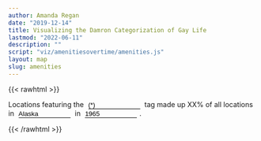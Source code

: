 ```yaml
---
author: Amanda Regan
date: "2019-12-14"
title: Visualizing the Damron Categorization of Gay Life
lastmod: "2022-06-11"
description: ""
script: "viz/amenitiesovertime/amenities.js"
layout: map
slug: amenities
---
```

{{< rawhtml >}}

<div class="row visualization">
  <div class="col-lg-12">
<form style=" form-control display:inline; vertical-align: baseline;">
<p>Locations featuring the 
<select id="list-amenities" style="display: inline; min-width: 105px; max-width: 150px; box-sizing: border-box; appearance: none; cursor: pointer; border-radius: 0; border-bottom: 1px solid black; border-top: none; border-right: none; border-left: none;outline: none; background-color: transparent; background-image: url('../../images/caret.svg'); background-repeat: no-repeat; background-position: right; background-size: 11px;margin: 0 5px 0 5px;">
            <option selected value="(*)">(*)</option>
            <option value="(AH)">(AH)</option>
            <option value="(AYOR)">(AYOR)</option>
</select>            
 tag made up XX% of all locations in 
<select id="list-state" style="display: inline; min-width: 105px; max-width: 150px; box-sizing: border-box; appearance: none; cursor: pointer; border-radius: 0; border-bottom: 1px solid black; border-top: none; border-right: none; border-left: none;outline: none; background-color: transparent; background-image: url('../../images/caret.svg'); background-repeat: no-repeat; background-position: right; background-size: 11px; margin: 0 5px 0 5px;">
            <option selected value="AK">Alaska</option>
            <option value="AR">Arkansas</option>
            <option value="AL">Alabama</option>
</select>            
  in 
 <select id="list-year" style="display: inline; min-width: 105px; max-width: 150px; box-sizing: border-box; appearance: none; cursor: pointer; border-bottom: 1px solid black; border-top: none; border-right: none; border-left: none; outline: none; background-color: transparent; background-image: url('../../images/caret.svg'); background-repeat: no-repeat; background-position: right; background-size: 11px; margin: 0 5px 0 5px;">
            <option selected value="1965">1965</option>
            <option value="1966">1966</option>
            <option value="1967">1967</option>
</select>.
</p>
 </form>
</div>
</div>
{{< /rawhtml >}}